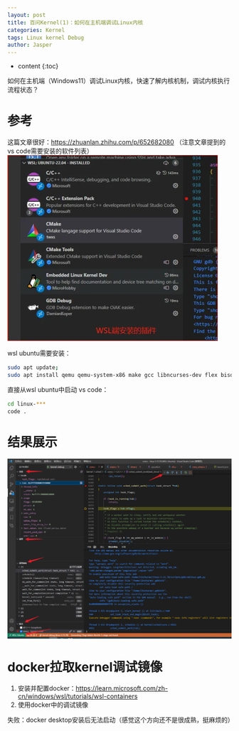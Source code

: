 ```yaml
---
layout: post
title: 百问Kernel(1)：如何在主机端调试Linux内核
categories: Kernel 
tags: Linux kernel Debug
author: Jasper
---
```


* content
{:toc}

如何在主机端（Windows11）调试Linux内核，快速了解内核机制，调试内核执行流程状态？



# 参考

这篇文章很好：https://zhuanlan.zhihu.com/p/652682080
（注意文章提到的vs code需要安装的软件列表）
![](/images/Linux/kernel_wins11_qemu_debug_demo_vscode_tool.png)

wsl ubuntu需要安装：

```bash
sudo apt update;
sudo apt install qemu qemu-system-x86 make gcc libncurses-dev flex bison libelf-dev libssl-dev gdb universal-ctags global
```

直接从wsl ubuntu中启动 vs code：

```bash
cd linux-***
code .
```

# 结果展示

![](/images/Linux/kernel_wins11_qemu_debug_demo.png)

# docker拉取kernel调试镜像

1. 安装并配置docker：https://learn.microsoft.com/zh-cn/windows/wsl/tutorials/wsl-containers  
2. 使用docker中的调试镜像

失败：docker desktop安装后无法启动（感觉这个方向还不是很成熟，挺麻烦的）
